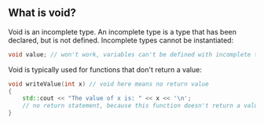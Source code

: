## What is void?

Void is an incomplete type. An incomplete type is a type that has been declared, but is not defined. Incomplete types cannot be instantiated:
```cpp
void value; // won't work, variables can't be defined with incomplete type void
```

Void is typically used for functions that don't return a value:
```cpp
void writeValue(int x) // void here means no return value
{
    std::cout << "The value of x is: " << x << '\n';
    // no return statement, because this function doesn't return a value
}
```
